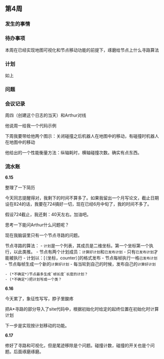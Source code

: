 ## 第4周

### 发生的事情

### 待办事项

本周在已经实现地图可视化和节点移动功能的前提下，琢磨给节点上什么寻路算法

### 计划

如上

### 问题

### 会议记录

周四（创建这个日志的当天）和Arthur对线

他说周一给我一个代码示例

下周我要带给他两个图示：关闭碰撞之后机器人在地图中的移动，有碰撞时机器人在地图中的移动

他给出的一个性能衡量方法：纵轴耗时，横轴碰撞次数。确实有点东西。

### 流水账

**6.15**

整理了一下简历

今天同志提醒得对，我剩下的时间不算多了。如果我留出一个月写论文，截止日期设在824的话，我要在724搞好一切，现在已经6月中旬了，我的时间不多了。

假设724截止，我还剩：40天左右。加油吧。

思考一下能问Arthur什么问题呢？

现在我脑袋里只有一个节点寻路的问题。

节点寻路的算法：
    - `计划`是一个列表，其成员是二维坐标。第一个坐标第一个执行，以此类推。
    - 节点有两个计划成员：`计算好计划`和`已发布计划`
    - 只有`已发布计划`才能被执行
    - 计划以：[（坐标，counter）]的格式发布
    - 节点每帧执行一格`已发布计划`
    - 节点每帧生成一个新的`计算好计划`
    - 每当轮到自己的时候，发布自己的`计算好计划`
    
    - (*不确定*)节点最多生成`帧长度`长度的计划？
    - (*不确定*)把计划写成一个类？


**6.16**

今天累了，象征性写写，脖子里酸疼

把A*寻路的部分导入了site代码中，根据初始化时给定的起终位置在初始化时计算计划

下一步是实现按计划移动的功能。

**6.17**

修好了寻路和可视化，但是尾迹移除是个问题。碰撞计数，碰撞的开关也是个问题。后面琢磨琢磨。

